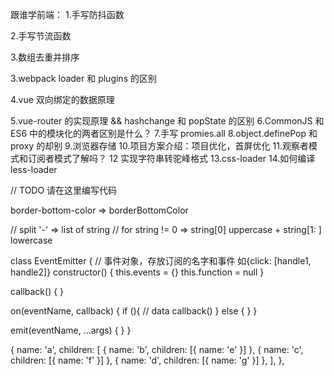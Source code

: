 跟谁学前端： 1.手写防抖函数

2.手写节流函数

3.数组去重并排序

3.webpack loader 和 plugins 的区别

4.vue 双向绑定的数据原理

5.vue-router 的实现原理 && hashchange 和 popState 的区别
6.CommonJS 和 ES6 中的模块化的两者区别是什么？ 7.手写 promies.all
8.object.definePop 和 proxy 的却别 9.浏览器存储 10.项目方案介绍：项目优化，首屏优化 11.观察者模式和订阅者模式了解吗？
12 实现字符串转驼峰格式
13.css-loader 14.如何编译 less-loader

// TODO 请在这里编写代码

border-bottom-color => borderBottomColor

// split '-' => list of string
// for string != 0 => string[0] uppercase + string[1: ] lowercase

class EventEmitter {
// 事件对象，存放订阅的名字和事件 如{click: [handle1, handle2]}
constructor() {
this.events = {}
this.function = null
}

callback() {
}

on(eventName, callback) {
if (){
// data
callback()
}
else {
}
}

emit(eventName, ...args) {
}
}

{
name: 'a',
children: [
{ name: 'b', children: [{ name: 'e' }] },
{ name: 'c', children: [{ name: 'f' }] },
{ name: 'd', children: [{ name: 'g' }] },
],
},
